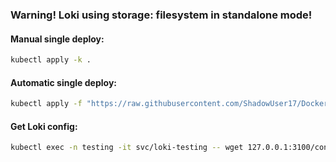 ### Warning! Loki using storage: filesystem in standalone mode!

#### Manual single deploy:
```bash
kubectl apply -k .
```

#### Automatic single deploy:
```bash
kubectl apply -f "https://raw.githubusercontent.com/ShadowUser17/DockerTemplates/master/K8S/loki-testing/fluxcd-deploy.yml"
```

#### Get Loki config:
```bash
kubectl exec -n testing -it svc/loki-testing -- wget 127.0.0.1:3100/config -O -
```
